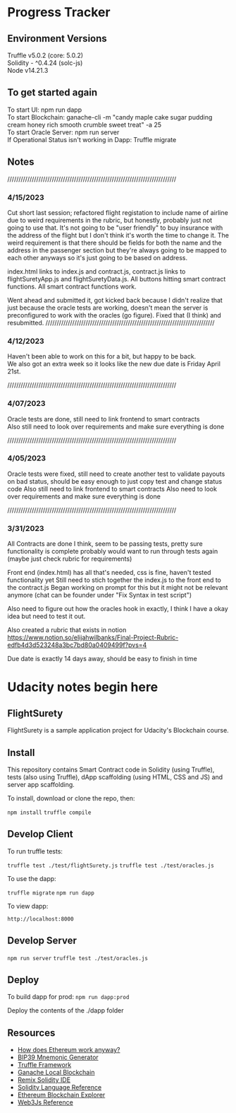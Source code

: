 # Progress Tracker

## Environment Versions
Truffle v5.0.2 (core: 5.0.2)  
Solidity - ^0.4.24 (solc-js)  
Node v14.21.3  

## To get started again
To start UI: npm run dapp  
To start Blockchain: ganache-cli -m "candy maple cake sugar pudding cream honey rich smooth crumble sweet treat" -a 25  
To start Oracle Server: npm run server  
If Operational Status isn't working in Dapp: Truffle migrate  

## Notes
////////////////////////////////////////////////////////////////////////////

### 4/15/2023
Cut short last session; refactored flight registation to include name of airline due to weird requirements in the rubric, but honestly, probably just not going to use that. It's not going to be
"user friendly" to buy insurance with the address of the flight but I don't think it's worth the time to change it. The weird requirement is that there should be fields for both the name and the address in the passenger section but they're always going to be mapped to each other anyways so it's just going to be based on address.

index.html links to index.js and contract.js, contract.js links to flightSuretyApp.js and flightSuretyData.js. All buttons hitting smart contract functions. All smart contract functions work.

Went ahead and submitted it, got kicked back because I didn't realize that just because the oracle tests are working, doesn't mean the server is preconfigured to work with the oracles (go figure). Fixed that (I think) and resubmitted.
////////////////////////////////////////////////////////////////////////////

### 4/12/2023
Haven't been able to work on this for a bit, but happy to be back.  
We also got an extra week so it looks like the new due date is Friday April 21st.

////////////////////////////////////////////////////////////////////////////

### 4/07/2023
Oracle tests are done, still need to link frontend to smart contracts  
Also still need to look over requirements and make sure everything is done

////////////////////////////////////////////////////////////////////////////

### 4/05/2023
Oracle tests were fixed, still need to create another test to validate payouts on bad status, should be easy enough to just copy test and change status code
Also still need to link frontend to smart contracts
Also need to look over requirements and make sure everything is done

////////////////////////////////////////////////////////////////////////////

### 3/31/2023
All Contracts are done I think, seem to be passing tests, pretty sure functionality is complete
probably would want to run through tests again (maybe just check rubric for requirements)

Front end (index.html) has all that's needed, css is fine, haven't tested functionality yet
Still need to stich together the index.js to the front end to the contract.js
Began working on prompt for this but it might not be relevant anymore (chat can be founder under "Fix Syntax in test script")

Also need to figure out how the oracles hook in exactly, I think I have a okay idea but need to test it out.

Also created a rubric that exists in notion
https://www.notion.so/elijahwilbanks/Final-Project-Rubric-edfb4d3d523248a3bc7bd80a0409499f?pvs=4

Due date is exactly 14 days away, should be easy to finish in time


# Udacity notes begin here
## FlightSurety

FlightSurety is a sample application project for Udacity's Blockchain course.

## Install

This repository contains Smart Contract code in Solidity (using Truffle), tests (also using Truffle), dApp scaffolding (using HTML, CSS and JS) and server app scaffolding.

To install, download or clone the repo, then:

`npm install`
`truffle compile`

## Develop Client

To run truffle tests:

`truffle test ./test/flightSurety.js`
`truffle test ./test/oracles.js`

To use the dapp:

`truffle migrate`
`npm run dapp`

To view dapp:

`http://localhost:8000`

## Develop Server

`npm run server`
`truffle test ./test/oracles.js`

## Deploy

To build dapp for prod:
`npm run dapp:prod`

Deploy the contents of the ./dapp folder


## Resources

* [How does Ethereum work anyway?](https://medium.com/@preethikasireddy/how-does-ethereum-work-anyway-22d1df506369)
* [BIP39 Mnemonic Generator](https://iancoleman.io/bip39/)
* [Truffle Framework](http://truffleframework.com/)
* [Ganache Local Blockchain](http://truffleframework.com/ganache/)
* [Remix Solidity IDE](https://remix.ethereum.org/)
* [Solidity Language Reference](http://solidity.readthedocs.io/en/v0.4.24/)
* [Ethereum Blockchain Explorer](https://etherscan.io/)
* [Web3Js Reference](https://github.com/ethereum/wiki/wiki/JavaScript-API)
